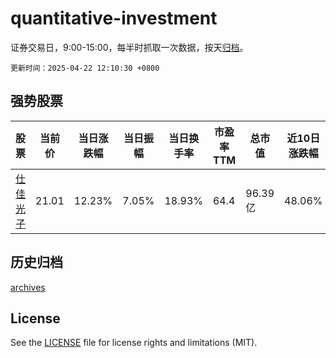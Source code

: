 # quantitative-investment

证券交易日，9:00-15:00，每半时抓取一次数据，按天[归档](archives)。

`更新时间：2025-04-22 12:10:30 +0800`

## 强势股票

|股票|当前价|当日涨跌幅|当日振幅|当日换手率|市盈率TTM|总市值|近10日涨跌幅|
|----|----|----|----|----|----|----|----|
|[仕佳光子](https://xueqiu.com/S/SH688313)|21.01|12.23%|7.05%|18.93%|64.4|96.39亿|48.06%|

## 历史归档

[archives](archives)

## License

See the [LICENSE](LICENSE) file for license rights and limitations (MIT).